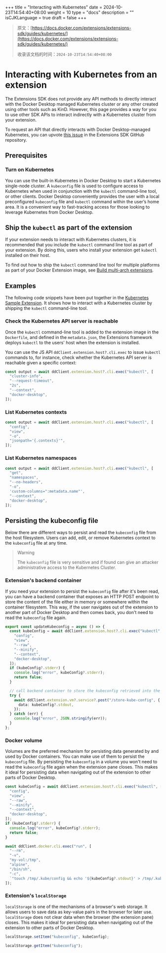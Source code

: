 +++
title = "Interacting with Kubernetes"
date = 2024-10-23T14:54:40+08:00
weight = 10
type = "docs"
description = ""
isCJKLanguage = true
draft = false
+++

> 原文：[https://docs.docker.com/extensions/extensions-sdk/guides/kubernetes/](https://docs.docker.com/extensions/extensions-sdk/guides/kubernetes/)
>
> 收录该文档的时间：`2024-10-23T14:54:40+08:00`

# Interacting with Kubernetes from an extension

The Extensions SDK does not provide any API methods to directly interact with the Docker Desktop managed Kubernetes cluster or any other created using other tools such as KinD. However, this page provides a way for you to use other SDK APIs to interact indirectly with a Kubernetes cluster from your extension.

To request an API that directly interacts with Docker Desktop-managed Kubernetes, you can upvote [this issue](https://github.com/docker/extensions-sdk/issues/181) in the Extensions SDK GitHub repository.

## Prerequisites

### Turn on Kubernetes

You can use the built-in Kubernetes in Docker Desktop to start a Kubernetes single-node cluster. A `kubeconfig` file is used to configure access to Kubernetes when used in conjunction with the `kubectl` command-line tool, or other clients. Docker Desktop conveniently provides the user with a local preconfigured `kubeconfig` file and `kubectl` command within the user’s home area. It is a convenient way to fast-tracking access for those looking to leverage Kubernetes from Docker Desktop.

## Ship the `kubectl` as part of the extension

If your extension needs to interact with Kubernetes clusters, it is recommended that you include the `kubectl` command line tool as part of your extension. By doing this, users who install your extension get `kubectl` installed on their host.

To find out how to ship the `kubectl` command line tool for multiple platforms as part of your Docker Extension image, see [Build multi-arch extensions](https://docs.docker.com/extensions/extensions-sdk/extensions/multi-arch/#adding-multi-arch-binaries).

## Examples

The following code snippets have been put together in the [Kubernetes Sample Extension](https://github.com/docker/extensions-sdk/tree/main/samples/kubernetes-sample-extension). It shows how to interact with a Kubernetes cluster by shipping the `kubectl` command-line tool.

### Check the Kubernetes API server is reachable

Once the `kubectl` command-line tool is added to the extension image in the `Dockerfile`, and defined in the `metadata.json`, the Extensions framework deploys `kubectl` to the users' host when the extension is installed.

You can use the JS API `ddClient.extension.host?.cli.exec` to issue `kubectl` commands to, for instance, check whether the Kubernetes API server is reachable given a specific context:



```typescript
const output = await ddClient.extension.host?.cli.exec("kubectl", [
  "cluster-info",
  "--request-timeout",
  "2s",
  "--context",
  "docker-desktop",
]);
```

### List Kubernetes contexts



```typescript
const output = await ddClient.extension.host?.cli.exec("kubectl", [
  "config",
  "view",
  "-o",
  "jsonpath='{.contexts}'",
]);
```

### List Kubernetes namespaces



```typescript
const output = await ddClient.extension.host?.cli.exec("kubectl", [
  "get",
  "namespaces",
  "--no-headers",
  "-o",
  'custom-columns=":metadata.name"',
  "--context",
  "docker-desktop",
]);
```

## Persisting the kubeconfig file

Below there are different ways to persist and read the `kubeconfig` file from the host filesystem. Users can add, edit, or remove Kubernetes context to the `kubeconfig` file at any time.

> Warning
>
> The `kubeconfig` file is very sensitive and if found can give an attacker administrative access to the Kubernetes Cluster.

### Extension's backend container

If you need your extension to persist the `kubeconfig` file after it's been read, you can have a backend container that exposes an HTTP POST endpoint to store the content of the file either in memory or somewhere within the container filesystem. This way, if the user navigates out of the extension to another part of Docker Desktop and then comes back, you don't need to read the `kubeconfig` file again.



```typescript
export const updateKubeconfig = async () => {
  const kubeConfig = await ddClient.extension.host?.cli.exec("kubectl", [
    "config",
    "view",
    "--raw",
    "--minify",
    "--context",
    "docker-desktop",
  ]);
  if (kubeConfig?.stderr) {
    console.log("error", kubeConfig?.stderr);
    return false;
  }

  // call backend container to store the kubeconfig retrieved into the container's memory or filesystem
  try {
    await ddClient.extension.vm?.service?.post("/store-kube-config", {
      data: kubeConfig?.stdout,
    });
  } catch (err) {
    console.log("error", JSON.stringify(err));
  }
};
```

### Docker volume

Volumes are the preferred mechanism for persisting data generated by and used by Docker containers. You can make use of them to persist the `kubeconfig` file. By persisting the `kubeconfig` in a volume you won't need to read the `kubeconfig` file again when the extension pane closes. This makes it ideal for persisting data when navigating out of the extension to other parts of Docker Desktop.



```typescript
const kubeConfig = await ddClient.extension.host?.cli.exec("kubectl", [
  "config",
  "view",
  "--raw",
  "--minify",
  "--context",
  "docker-desktop",
]);
if (kubeConfig?.stderr) {
  console.log("error", kubeConfig?.stderr);
  return false;
}

await ddClient.docker.cli.exec("run", [
  "--rm",
  "-v",
  "my-vol:/tmp",
  "alpine",
  "/bin/sh",
  "-c",
  `"touch /tmp/.kube/config && echo '${kubeConfig?.stdout}' > /tmp/.kube/config"`,
]);
```

### Extension's `localStorage`

`localStorage` is one of the mechanisms of a browser's web storage. It allows users to save data as key-value pairs in the browser for later use. `localStorage` does not clear data when the browser (the extension pane) closes. This makes it ideal for persisting data when navigating out of the extension to other parts of Docker Desktop.



```typescript
localStorage.setItem("kubeconfig", kubeConfig);
```



```typescript
localStorage.getItem("kubeconfig");
```
